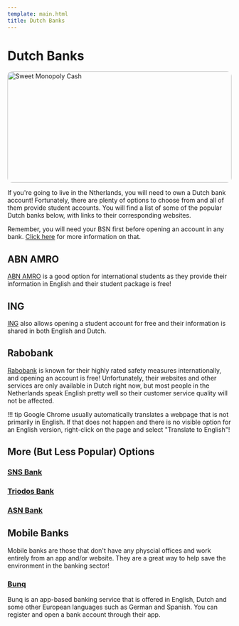 ```yaml
---
template: main.html
title: Dutch Banks
---
```


<!--

Makrdown Syntax: https://www.markdownguide.org/basic-syntax

Edit things below this point.
Make sure to keep heading for each section and do not make big blocks of text.

-->

# Dutch Banks

<img 
src="https://i.imgur.com/DHULjfo.jpg" 
alt="Sweet Monopoly Cash" 
style="height: 250px;width: 100%; object-fit: cover;object-position: top;border-radius: 10px"
/>

If you're going to live in the Ntherlands, you will need to own a Dutch bank account! Fortunately, there are plenty of options to choose from and all of them provide student accounts. You will find a list of some of the popular Dutch banks below, with links to their corresponding websites. 

Remember, you will need your BSN first before opening an account in any bank. [Click here](https://hanzeguru.nl/groningen/address-registration/) for more information on that.

## ABN AMRO

[ABN AMRO](https://www.abnamro.nl/en/personal/index.html) is a good option for international students as they provide their information in English and their student package is free! 

## ING

[ING](https://www.ing.nl/particulier/index.html) also allows opening a student account for free and their information is shared in both English and Dutch.

## Rabobank

[Rabobank](https://www.rabobank.com/en/home/index.html) is known for their highly rated safety measures internationally, and opening an account is free! Unfortunately, their websites and other services are only available in Dutch right now, but most people in the Netherlands speak English pretty well so their customer service quality will not be affected.

!!! tip
    Google Chrome usually automatically translates a webpage that is not primarily in English. If that does not happen and there is no visible option for an English version,     right-click on the page and select "Translate to English"!

## More (But Less Popular) Options

### [SNS Bank](https://www.snsbank.nl/particulier/home.html?s_kwcid=AL!6157!3!376835762297!e!!g!!sns%20bank&gclid=CjwKCAjw0On8BRAgEiwAincsHBytdQlIpY-bpeMA-zwgP2vxKUYuOetcMncghmIsN7NSojHCu_O2ARoCbs4QAvD_BwE)

### [Triodos Bank](https://www.triodos.nl/)

### [ASN Bank](https://www.asnbank.nl/home.html)

## Mobile Banks

Mobile banks are those that don't have any physcial offices and work entirely from an app and/or website. They are a great way to help save the environment in the banking sector!

### [Bunq](https://www.bunq.com/)

Bunq is an app-based banking service that is offered in English, Dutch and some other European languages such as German and Spanish. You can register and open a bank account through their app.
